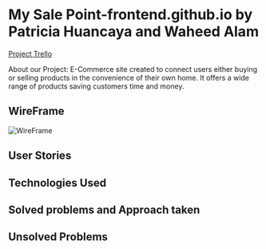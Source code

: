 # My Sale Point-frontend.github.io by Patricia Huancaya and Waheed Alam
[Project Trello](https://trello.com/b/bM7PSAan/c4g-my-sale-point-app)

About our Project: E-Commerce site created to connect users either buying or selling products in the convenience of their own home. It offers a wide range of products saving customers time and money. 

## WireFrame

![WireFrame](https://user-images.githubusercontent.com/82845234/122683358-9b104380-d1cc-11eb-8aab-2f308e1800e0.png)


## User Stories


## Technologies Used


## Solved problems and Approach taken


## Unsolved Problems
